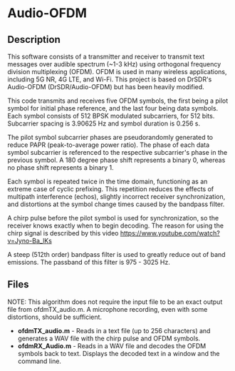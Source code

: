 # Audio-OFDM


## Description

This software consists of a transmitter and receiver to transmit text messages over audible spectrum (~1-3 kHz) using orthogonal frequency division multiplexing (OFDM).
OFDM is used in many wireless applications, including 5G NR, 4G LTE, and Wi-Fi.
This project is based on DrSDR's Audio-OFDM (DrSDR/Audio-OFDM) but has been heavily modified.

This code transmits and receives five OFDM symbols, the first being a pilot symbol for initial phase reference, and the last four being data symbols.
Each symbol consists of 512 BPSK modulated subcarriers, for 512 bits.
Subcarrier spacing is 3.90625 Hz and symbol duration is 0.256 s.

The pilot symbol subcarrier phases are pseudorandomly generated to reduce PAPR (peak-to-average power ratio).
The phase of each data symbol subcarrier is referenced to the respective subcarrier's phase in the previous symbol.
A 180 degree phase shift represents a binary 0, whereas no phase shift represents a binary 1.

Each symbol is repeated twice in the time domain, functioning as an extreme case of cyclic prefixing.
This repetition reduces the effects of multipath interference (echos), slightly incorrect receiver synchronization, and distortions at the symbol change times caused by the bandpass filter.

A chirp pulse before the pilot symbol is used for synchronization, so the receiver knows exactly when to begin decoding.
The reason for using the chirp signal is described by this video https://www.youtube.com/watch?v=Jyno-Ba_lKs

A steep (512th order) bandpass filter is used to greatly reduce out of band emissions.
The passband of this filter is 975 - 3025 Hz.


## Files

NOTE: This algorithm does not require the input file to be an exact output file from ofdmTX_audio.m.  A microphone recording, even with some distortions, should be sufficient.

* **ofdmTX_audio.m** - Reads in a text file (up to 256 characters) and generates a WAV file with the chirp pulse and OFDM symbols.
* **ofdmRX_Audio.m** - Reads in a WAV file and decodes the OFDM symbols back to text.  Displays the decoded text in a window and the command line.
